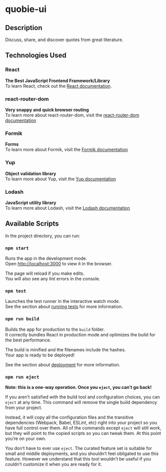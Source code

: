 # quobie-ui

## Description
Discuss, share, and discover quotes from great literature.

## Technologies Used

### React
__The Best JavaScript Frontend Framework/Library__<br>
To learn React, check out the [React documentation](https://reactjs.org/).

### react-router-dom
__Very snappy and quick browser routing__<br>
To learn more about react-router-dom, visit the [react-router-dom documentation](https://reacttraining.com/react-router/web/guides/quick-start)

### Formik
__Forms__<br>
To learn more about Formik, visit the [Formik documentation](https://jaredpalmer.com/formik/)

### Yup
__Object validation library__<br>
To learn more about Yup, visit the [Yup documentation](https://github.com/jquense/yup)

### Lodash
__JavaScript utility library__<br>
To learn more about Lodash, visit the [Lodash documentation](https://lodash.com/)

## Available Scripts

In the project directory, you can run:

### `npm start`

Runs the app in the development mode.<br>
Open [http://localhost:3000](http://localhost:3000) to view it in the browser.

The page will reload if you make edits.<br>
You will also see any lint errors in the console.

### `npm test`

Launches the test runner in the interactive watch mode.<br>
See the section about [running tests](https://facebook.github.io/create-react-app/docs/running-tests) for more information.

### `npm run build`

Builds the app for production to the `build` folder.<br>
It correctly bundles React in production mode and optimizes the build for the best performance.

The build is minified and the filenames include the hashes.<br>
Your app is ready to be deployed!

See the section about [deployment](https://facebook.github.io/create-react-app/docs/deployment) for more information.

### `npm run eject`

**Note: this is a one-way operation. Once you `eject`, you can’t go back!**

If you aren’t satisfied with the build tool and configuration choices, you can `eject` at any time. This command will remove the single build dependency from your project.

Instead, it will copy all the configuration files and the transitive dependencies (Webpack, Babel, ESLint, etc) right into your project so you have full control over them. All of the commands except `eject` will still work, but they will point to the copied scripts so you can tweak them. At this point you’re on your own.

You don’t have to ever use `eject`. The curated feature set is suitable for small and middle deployments, and you shouldn’t feel obligated to use this feature. However we understand that this tool wouldn’t be useful if you couldn’t customize it when you are ready for it.
